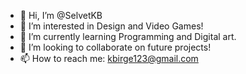 - 👋 Hi, I’m @SelvetKB
- 👀 I’m interested in Design and Video Games!
- 🌱 I’m currently learning Programming and Digital art.
- 💞️ I’m looking to collaborate on future projects!
- 📫 How to reach me: kbirge123@gmail.com

<!---
SelvetKB/SelvetKB is a ✨ special ✨ repository because its `README.md` (this file) appears on your GitHub profile.
You can click the Preview link to take a look at your changes.
--->
